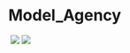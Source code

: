 # Model_Agency
![]()
![](https://drive.google.com/uc?export=view&id=1BqA4FCoI39z58RkXmCyheVdZj-5Agboj)
![](https://drive.google.com/uc?export=view&id=1a4RpssE21hc6PoQhPNHWRNg4HYl3MH94)
